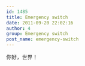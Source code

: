 ```yaml
---
id: 1485
title: Emergency switch
date: 2011-09-20 22:02:16
author: 4
group: Emergency switch
post_name: emergency-switch
---
```


你好，世界！